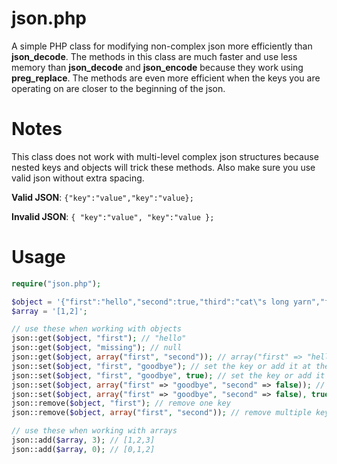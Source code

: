 # json.php

A simple PHP class for modifying non-complex json more efficiently than **json_decode**. The methods in this class are much faster and use less memory than **json_decode** and **json_encode** because they work using **preg_replace**. The methods are even more efficient when the keys you are operating on are closer to the beginning of the json.

# Notes
This class does not work with multi-level complex json structures because nested keys and objects will trick these methods. Also make sure you use valid json without extra spacing.

**Valid JSON**: ```{"key":"value","key":"value};```

**Invalid JSON**: ```{ "key":"value", "key":"value };```

# Usage

```php
require("json.php");

$object = '{"first":"hello","second":true,"third":"cat\"s long yarn","fourth":22}';
$array = '[1,2]';

// use these when working with objects
json::get($object, "first"); // "hello"
json::get($object, "missing"); // null
json::get($object, array("first", "second")); // array("first" => "hello", "second" => true );
json::set($object, "first", "goodbye"); // set the key or add it at the end
json::set($object, "first", "goodbye", true); // set the key or add it at the beginning 
json::set($object, array("first" => "goodbye", "second" => false)); // set multiple keys to the end
json::set($object, array("first" => "goodbye", "second" => false), true); // set multiple keys to the beginning
json::remove($object, "first"); // remove one key
json::remove($object, array("first", "second")); // remove multiple keys

// use these when working with arrays
json::add($array, 3); // [1,2,3]
json::add($array, 0); // [0,1,2]
```
